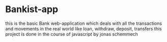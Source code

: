 # Bankist-app

this is the basic Bank web-application which deals with all the transactions and movements in the real world
like loan, withdraw, deposit, transfers
this project is done in the course of javascript by jonas schemmech
